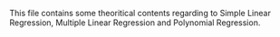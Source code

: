 This file contains some theoritical contents regarding to Simple Linear Regression, Multiple Linear Regression and Polynomial Regression.
